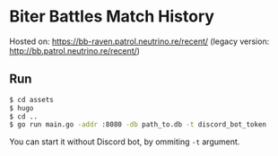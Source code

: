 # Biter Battles Match History

Hosted on: https://bb-raven.patrol.neutrino.re/recent/ (legacy version: http://bb.patrol.neutrino.re/recent/)

## Run

```bash
$ cd assets
$ hugo
$ cd ..
$ go run main.go -addr :8080 -db path_to.db -t discord_bot_token
```

You can start it without Discord bot, by ommiting `-t` argument.
